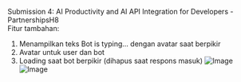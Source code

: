 Submission 4: AI Productivity and AI API Integration for Developers - PartnershipsH8 <br>
Fitur tambahan:
1. Menampilkan teks Bot is typing... dengan avatar saat berpikir <br>
2. Avatar untuk user dan bot
3. Loading saat bot berpikir (dihapus saat respons masuk)
![Image](https://github.com/user-attachments/assets/8c182269-db81-4b1c-a58b-f9b39568ac9d) <br>
![Image](https://github.com/user-attachments/assets/d3c2039a-807e-4b2f-b289-be8dfe5eb07e)

